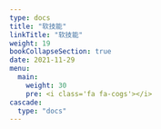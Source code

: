 ```yaml
---
type: docs
title: "软技能"
linkTitle: "软技能"
weight: 19
bookCollapseSection: true
date: 2021-11-29
menu:
  main:
    weight: 30
    pre: <i class='fa fa-cogs'></i>
cascade:
  type: "docs"
---
```

